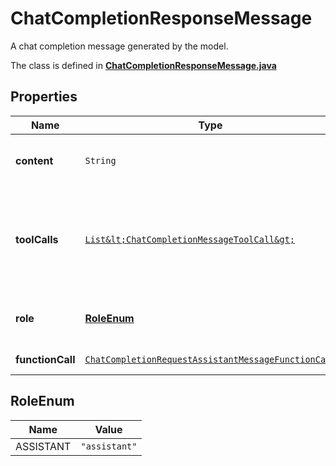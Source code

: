 

# ChatCompletionResponseMessage

A chat completion message generated by the model.

The class is defined in **[ChatCompletionResponseMessage.java](../../src/main/java/org/openapitools/model/ChatCompletionResponseMessage.java)**

## Properties

Name | Type | Description | Notes
------------ | ------------- | ------------- | -------------
**content** | `String` | The contents of the message. | 
**toolCalls** | [`List&lt;ChatCompletionMessageToolCall&gt;`](ChatCompletionMessageToolCall.md) | The tool calls generated by the model, such as function calls. |  [optional property]
**role** | [**RoleEnum**](#RoleEnum) | The role of the author of this message. | 
**functionCall** | [`ChatCompletionRequestAssistantMessageFunctionCall`](ChatCompletionRequestAssistantMessageFunctionCall.md) |  |  [optional property]



## RoleEnum

Name | Value
---- | -----
ASSISTANT | `"assistant"`



